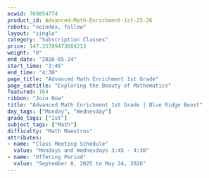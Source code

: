```yaml
---
ecwid: 769854774
product_id: Advanced-Math-Enrichment-1st-25-26
robots: "noindex, follow"
layout: "single"
category: "Subscription Classes"
price: 147.35789473684213
weight: "0"
end_date: "2026-05-24"
start_time: "3:45"
end_time: "4:30"
page_title: "Advanced Math Enrichment 1st Grade"
page_subtitle: "Exploring the Beauty of Mathematics"
featured: 164
ribbon: "Join Now"
title: "Advanced Math Enrichment 1st Grade | Blue Ridge Boost"
day_tags: ["Monday", "Wednesday"]
grade_tags: ["1st"]
subject_tags: ["Math"]
difficulty: "Math Maestros"
attributes:
- name: "Class Meeting Schedule"
  value: "Mondays and Wednesdays 3:45 - 4:30"
- name: "Offering Period"
  value: "September 8, 2025 to May 24, 2026"
---
```

